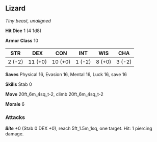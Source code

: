 ## Lizard

*Tiny beast, unaligned*

**Hit Dice** 1 (4 1d8)

**Armor Class** 10

| STR     | DEX     | CON     | INT     | WIS     | CHA     |
|---------|---------|---------|---------|---------|---------|
|  2 (-2) | 11 (+0) | 10 (+0) |  1 (-2) |  8 (+0) |  3 (-2) |

**Saves** Physical 16, Evasion 16, Mental 16, Luck 16, save 16

**Skills** Stab 0

**Move** 20ft\_6m\_4sq\_t-2, climb 20ft\_6m\_4sq\_t-2

**Morale** 6

### Attacks

***Bite*** +0 (Stab 0 DEX +0), reach 5ft\_1.5m\_1sq, one target. Hit: 1 piercing damage.

